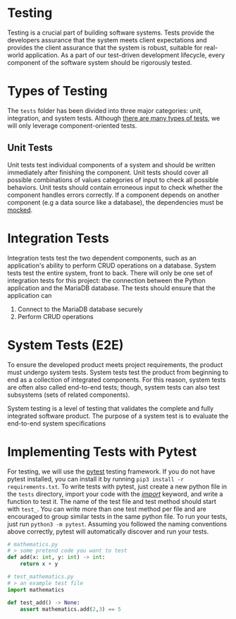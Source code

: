 # Testing
Testing is a crucial part of building software systems. Tests provide the developers assurance that the system
meets client expectations and provides the client assurance that the system is robust, suitable for real-world
application. As a part of our test-driven development lifecycle, every component of the software system should 
be rigorously tested.

# Types of Testing
The `tests` folder has been divided into three major categories: unit, integration, and system
tests. Although [there are many types of tests](https://www.atlassian.com/continuous-delivery/software-testing/types-of-software-testing),
we will only leverage component-oriented tests.

## Unit Tests
Unit tests test individual components of a system and should be written immediately after finishing the component.
Unit tests should cover all possible combinations of values categories of input to check all possible behaviors.
Unit tests should contain erroneous input to check whether the component handles errors correctly. If a component
depends on another component (e.g a data source like a database), the dependencies must be 
[mocked](https://microsoft.github.io/code-with-engineering-playbook/automated-testing/unit-testing/mocking/).

# Integration Tests
Integration tests test the two dependent components, such as an application's ability to perform CRUD operations
on a database. System tests test the entire system, front to back. There will only be one set of integration tests
for this project: the connection between the Python application and the MariaDB database. The tests should
ensure that the application can
1. Connect to the MariaDB database securely
2. Perform CRUD operations

# System Tests (E2E)
To ensure the developed product meets project requirements, the product must undergo system tests.
System tests test the product from beginning to end as a collection of integrated components. For this
reason, system tests are often also called end-to-end tests; though, system tests can also test subsystems 
(sets of related components).

System testing is a level of testing that validates the complete and fully integrated software product. The purpose of a system test is to evaluate the end-to-end system specifications

# Implementing Tests with Pytest
For testing, we will use the [pytest](https://docs.pytest.org/en/7.4.x/) testing framework. If you do
not have pytest installed, you can install it by running `pip3 install -r requirements.txt`.
To write tests with pytest, just create a new python file in the `tests` directory, import your code
with the  *[import](https://realpython.com/python-import/#basic-python-import)* keyword, and write a 
function to test it. The name of the test file and test method should start with `test_`.
You can write more than one test method per file and are encouraged to group similar tests
in the same python file. To run your tests, just run `python3 -m pytest`. Assuming you followed 
the naming conventions above correctly, pytest will automatically discover and run your tests.

```py
# mathematics.py
# > some pretend code you want to test
def add(x: int, y: int) -> int:
    return x + y
```

```py
# test_mathematics.py
# > an example test file
import mathematics

def test_add() -> None:
    assert mathematics.add(2,3) == 5
```